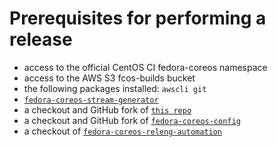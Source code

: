 # Prerequisites for performing a release

- access to the official CentOS CI fedora-coreos namespace
- access to the AWS S3 fcos-builds bucket
- the following packages installed: `awscli git`
- [`fedora-coreos-stream-generator`](https://github.com/coreos/fedora-coreos-stream-generator/)
- a checkout and GitHub fork of [`this repo`](https://github.com/coreos/fedora-coreos-streams)
- a checkout and GitHub fork of [`fedora-coreos-config`](https://github.com/coreos/fedora-coreos-config)
- a checkout of [`fedora-coreos-releng-automation`](https://github.com/coreos/fedora-coreos-releng-automation)
